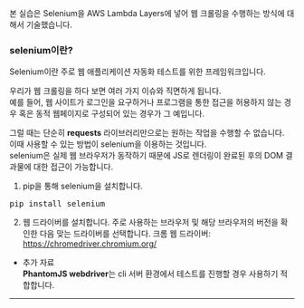 본 실습은 Selenium을 AWS Lambda Layers에 넣어 웹 크롤링을 수행하는 방식에 대해서 기술했습니다. 


### selenium이란?

Selenium이란 주로 웹 애플리케이션 자동화 테스트를 위한 프레임워크입니다.

우리가 웹 크롤링을 하다 보면 여러 가지 이슈와 직면하게 됩니다.<br/>
예를 들어, 웹 사이트가 로그인을 요구하거나 프로그램을 통한 접근을 허용하지 않는 경우 혹은 동적 웹페이지로 구성되어 있는 경우가 그 예입니다.

그럴 때는 단순히 **requests** 라이브러리만으로는 원하는 작업을 수행할 수 없습니다.<br/>
이때 사용할 수 있는 방법이 selenium을 이용하는 것입니다.<br/>
selenium은 실제 웹 브라우저가 동작하기 때문에 JS로 렌더링이 완료된 후의 DOM 결과물에 대한 접근이 가능합니다.

1. pip을 통해 selenium을 설치합니다. 
<pre>
pip install selenium
</pre>

2. 웹 드라이버를 설치합니다.
주로 사용하는 브라우저 및 해당 브라우저의 버전을 확인한 다음 맞는 드라이버를 선택합니다.
크롬 웹 드라이버: https://chromedriver.chromium.org/

+ 추가 자료<br/>
**PhantomJS webdriver**는 cli 서버 환경에서 테스트를 진행할 경우 사용하기 적합합니다.

* * *

